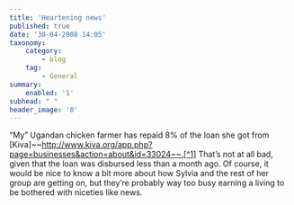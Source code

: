 ```yaml
---
title: 'Heartening news'
published: true
date: '30-04-2008 14:05'
taxonomy:
    category:
        - blog
    tag:
        - General
summary:
    enabled: '1'
subhead: " "
header_image: '0'
---
```


“My” Ugandan chicken farmer has repaid 8% of the loan she got from [Kiva]~~http://www.kiva.org/app.php?page=businesses&action=about&id=33024~~.[^1] That’s not at all bad, given that the loan was disbursed less than a month ago. Of course, it would be nice to know a bit more about how Sylvia and the rest of her group are getting on, but they’re probably way too busy earning a living to be bothered with niceties like news.

[^1]: 2022-04-30: Dead, of course, one of the many reasons I gave up on Kiva and now [Give Directly](https://www.givedirectly.org/) instead.
